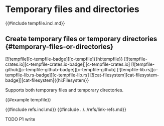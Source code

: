 # Temporary files and directories

{{#include tempfile.incl.md}}

## Create temporary files or temporary directories {#temporary-files-or-directories}

[![tempfile][c-tempfile-badge]][c-tempfile]{{hi:tempfile}}
[![tempfile-crates.io][c-tempfile-crates.io-badge]][c-tempfile-crates.io]
[![tempfile-github][c-tempfile-github-badge]][c-tempfile-github]
[![tempfile-lib.rs][c-tempfile-lib.rs-badge]][c-tempfile-lib.rs]
[![cat-filesystem][cat-filesystem-badge]][cat-filesystem]{{hi:Filesystem}}

Supports both temporary files and temporary directories.

{{#example tempfile}}

{{#include refs.incl.md}}
{{#include ../../refs/link-refs.md}}

<div class="hidden">
TODO P1 write
</div>
